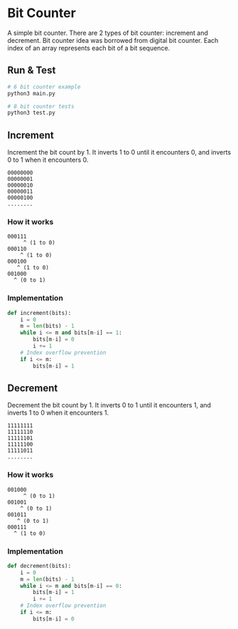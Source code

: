 # Bit Counter

A simple bit counter. There are 2 types of bit counter: increment and decrement. Bit counter idea was borrowed from digital bit counter. Each index of an array represents each bit of a bit sequence.

## Run & Test

```bash
# 6 bit counter example
python3 main.py

# 8 bit counter tests
python3 test.py
```

## Increment

Increment the bit count by 1. It inverts 1 to 0 until it encounters 0, and inverts 0 to 1 when it encounters 0.

```
00000000
00000001
00000010
00000011
00000100
........
```

### How it works

```
000111
     ^ (1 to 0)
000110
    ^ (1 to 0)
000100
   ^ (1 to 0)
001000
  ^ (0 to 1)
```

### Implementation

```python
def increment(bits):
    i = 0
    m = len(bits) - 1
    while i <= m and bits[m-i] == 1:
        bits[m-i] = 0
        i += 1
    # Index overflow prevention
    if i <= m:
        bits[m-i] = 1
```

## Decrement

Decrement the bit count by 1. It inverts 0 to 1 until it encounters 1, and inverts 1 to 0 when it encounters 1.

```
11111111
11111110
11111101
11111100
11111011
........
```

### How it works

```
001000
     ^ (0 to 1)
001001
    ^ (0 to 1)
001011
   ^ (0 to 1)
000111
  ^ (1 to 0)
```

### Implementation

```python
def decrement(bits):
    i = 0
    m = len(bits) - 1
    while i <= m and bits[m-i] == 0:
        bits[m-i] = 1
        i += 1
    # Index overflow prevention
    if i <= m:
        bits[m-i] = 0
```
